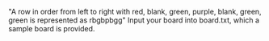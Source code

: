 "A row in order from left to right with red, blank, green, purple, blank, green, green is represented as rbgbpbgg"
Input your board into board.txt, which a sample board is provided.